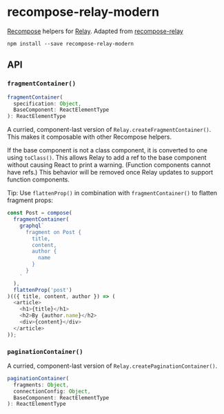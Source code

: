 recompose-relay-modern
======================


[Recompose](https://github.com/acdlite/recompose) helpers for [Relay](https://facebook.github.io/relay). Adapted from [recompose-relay](https://www.npmjs.com/package/recompose-relay)

```
npm install --save recompose-relay-modern
```

## API

### `fragmentContainer()`

```js
fragmentContainer(
  specification: Object,
  BaseComponent: ReactElementType
): ReactElementType
```

A curried, component-last version of `Relay.createFragmentContainer()`. This makes it composable with other Recompose helpers.

If the base component is not a class component, it is converted to one using `toClass()`. This allows Relay to add a ref to the base component without causing React to print a warning. (Function components cannot have refs.) This behavior will be removed once Relay updates to support function components.

Tip: Use `flattenProp()` in combination with `fragmentContainer()` to flatten fragment props:

```js
const Post = compose(
  fragmentContainer(
    graphql`
      fragment on Post {
        title,
        content,
        author {
          name
        }
      }
    `
  ),
  flattenProp('post')
)(({ title, content, author }) => (
  <article>
    <h1>{title}</h1>
    <h2>By {author.name}</h2>
    <div>{content}</div>
  </article>
));
```

### `paginationContainer()`
A curried, component-last version of `Relay.createPaginationContainer()`.

```js
paginationContainer(
  fragments: Object,
  connectionConfig: Object,
  BaseComponent: ReactElementType
): ReactElementType
```
